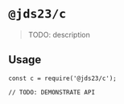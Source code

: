 # `@jds23/c`

> TODO: description

## Usage

```
const c = require('@jds23/c');

// TODO: DEMONSTRATE API
```
